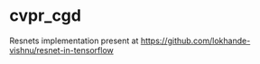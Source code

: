 # cvpr_cgd

Resnets implementation present at
https://github.com/lokhande-vishnu/resnet-in-tensorflow
